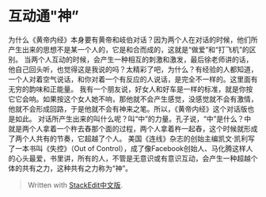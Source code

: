 # 互动通"神”
为什么《黄帝内经》本身要有黄帝和岐伯对话？因为两个人在对话的时候，他们所产生出来的思想不是某一个人的，它是和合而成的，这就是“做爱”和“打飞机”的区别。
当两个人互动的时候，会产生一种相互的刺激和激发，最后徐老师讲的话，他自己回头听，也觉得这是我说的吗？太精彩了吧，为什么？有经验的人都知道，一个人对着空气说话，和你对着一个有反应的人说话，是完全不一样的。这里面有无穷的韵味和正能量。
我有一个朋友说，好女人和好车是一样的标准，就是你按它它会响。如果按这个女人她不响，那他就不会产生感觉，没感觉就不会有激情，他就不会形成回路，于是他就不会有神来之笔。所以，《黄帝内经》这个对话版也是如此。
对话所产生出来的叫什么呢？叫“中”的力量。孔子说，“中”是什么？中就是两个人拿着一个杵去舂那个面的过程，两个人拿着杵一起舂，这个时候就形成了两个人共有的节奏，它超越了个人。
美国《连线》杂志的创始主编凯文·凯利写了一本书叫《失控》（Out of Control），成了像Facebook创始人、马化腾这样人的心头最爱，书里讲，所有的人，不管是无意识或有意识互动，会产生一种超越个体的共有之力，这种共有之力称为“神”。

> Written with [StackEdit中文版](https://stackedit.cn/).
<!--stackedit_data:
eyJoaXN0b3J5IjpbMTI1NDkyNjIxN119
-->